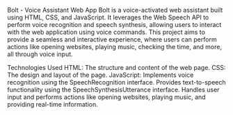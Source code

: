 Bolt - Voice Assistant Web App
Bolt is a voice-activated web assistant built using HTML, CSS, and JavaScript. It leverages the Web Speech API to perform voice recognition and speech synthesis, allowing users to interact with the web application using voice commands. This project aims to provide a seamless and interactive experience, where users can perform actions like opening websites, playing music, checking the time, and more, all through voice input.

Technologies Used
HTML: The structure and content of the web page.
CSS: The design and layout of the page.
JavaScript:
Implements voice recognition using the SpeechRecognition interface.
Provides text-to-speech functionality using the SpeechSynthesisUtterance interface.
Handles user input and performs actions like opening websites, playing music, and providing real-time information.
